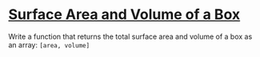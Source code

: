 # [Surface  Area and Volume of a Box](https://www.codewars.com/kata/surface-area-and-volume-of-a-box "https://www.codewars.com/kata/565f5825379664a26b00007c")

Write a function that returns the total surface area and volume of a box as an array: `[area, volume]`